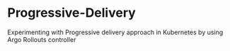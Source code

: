 # Progressive-Delivery
Experimenting with Progressive delivery approach in Kubernetes by using Argo Rollouts controller
